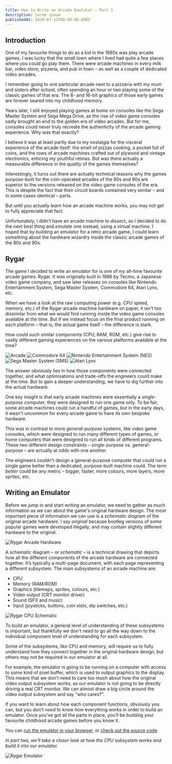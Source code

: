 ```yaml
---
title: How to Write an Arcade Emulator — Part 1
description: Lorem ipsum
publishedAt: 2019-07-12T00:00:00.000Z
---
```

## Introduction

One of my favourite things to do as a kid in the 1980s was play arcade games. I was lucky that the small town where I lived had quite a few places where you could go play them. There were arcade machines in every milk bar, video store, pizzeria, and pub in town – as well as a couple of dedicated video arcades.

I remember going to one particular arcade next to a pizzeria with my mum and sisters after school, often spending an hour or two playing some of the classic games of that era. The 8- and 16-bit graphics of those early games are forever seared into my childhood memory.

Years later, I still enjoyed playing games at home on consoles like the Sega Master System and Sega Mega Drive, as the rise of video game consoles sadly brought an end to the golden era of video arcades. But for me, consoles could never truly recreate the authenticity of the arcade gaming experience. Why was that exactly?

I believe it was at least partly due to my nostalgia for the visceral experience of the arcade itself: the smell of pizzas cooking, a pocket full of coins, and the rows of arcade machines crafted out of plywood and vintage electronics, enticing my youthful retinas. But was there actually a measurable difference in the _quality_ of the games themselves?

Interestingly, it turns out there are actually technical reasons why the games purpose-built for the coin-operated arcades of the 80s and 90s are superior to the versions released on the video game consoles of the era. This is despite the fact that their circuit boards contained very similar – and in some cases identical – parts.

But until you actually _learn_ how an arcade machine works, you may not get to fully appreciate that fact.

Unfortunately, I didn’t have an arcade machine to dissect, so I decided to do the next best thing and _emulate_ one instead, using a virtual machine. I hoped that by building an emulator for a retro arcade game, I could learn something about the hardware wizardry inside the classic arcade games of the 80s and 90s.

## Rygar

The game I decided to write an emulator for is one of my all-time favourite arcade games: Rygar. It was originally built in 1986 by Tecmo, a Japanese video game company, and saw later releases on consoles like Nintendo Entertainment System, Sega Master System, Commodore 64, Atari Lynx, etc.

When we have a look at the raw computing power (e.g. CPU speed, memory, etc.) of the Rygar arcade machine hardware on paper, it isn't too dissimilar from what we would find running inside the video game consoles available at the time. But if we instead focus on the final product running on each platform – that is, the actual game itself – the difference is stark.

How could such similar components (CPU, RAM, ROM, etc.) give rise to vastly different gaming experiences on the various platforms available at the time?

![Arcade](images/rygar-arcade.jpg)
![Commodore 64](images/rygar-c64.jpg)
![Nintendo Entertainment System (NES)](images/rygar-nes.jpg)
![Sega Master System (SMS)](images/rygar-sms.jpg)
![Atari Lynx](images/rygar-lynx.jpg)

The answer obviously lies in how those components were connected together, and what optimisations and trade-offs the engineers could make at the time. But to gain a deeper understanding, we have to dig further into the actual hardware.

One key insight is that early arcade machines were essentially a _single-purpose_ computer; they were designed to run one game only. To be fair, some arcade machines could run a handful of games, but in the early days, it wasn't uncommon for every arcade game to have its own bespoke hardware.

This was in contrast to more _general-purpose_ systems, like video game consoles, which were designed to run many different types of games, or home computers that were designed to run all kinds of different programs. These two different design constraints – single-purpose vs. general-purpose – are actually at odds with one another.

The engineers couldn't design a general-purpose computer that could run a single game better than a dedicated, purpose-built machine could. The term _better_ could be any metric – bigger, faster, more colours, more layers, more sprites, etc.

## Writing an Emulator

Before we jump in and start writing an emulator, we need to gather as much information as we can about the game's original hardware design. The most important piece of information we can use is a _schematic diagram_ of the original arcade hardware. I say _original_ because bootleg versions of some popular games were developed illegally, and may contain slightly different hardware to the original.

![Rygar Arcade Hardware](images/pcb.jpg)

A schematic diagram – or _schematic_ – is a technical drawing that depicts how all the different components of the arcade hardware are connected together. It’s typically a multi-page document, with each page representing a different subsystem. The main subsystems of an arcade machine are:

- CPU
- Memory (RAM/ROM)
- Graphics (tilemaps, sprites, colours, etc.)
- Video output (CRT monitor driver)
- Sound (SFX and music)
- Input (joysticks, buttons, coin slots, dip switches, etc.)

![Rygar CPU Schematic](images/rygar-schematic.jpg)

To build an emulator, a general level of understanding of these subsystems is important, but thankfully we don't need to go all the way down to the individual component level of understanding for each subsystem.

Some of the subsystems, like CPU and memory, will require us to fully understand how they connect together in the original hardware design, but others may not be required in our emulator at all.

For example, the emulator is going to be running on a computer with access to some kind of pixel buffer, which is used to output graphics to the display. This means that we don't need to care too much about how the original video output subsystem works, as our emulator is not going to be directly driving a real CRT monitor. We can almost draw a big circle around the video output subsystem and say "who cares?".

If you want to learn about how each component functions, obviously you can, but you don't _need_ to know how everything works in order to build an emulator. Once you’ve got all the parts in place, you’ll be building your favourite childhood arcade games before you know it.

You can [run the emulator in your browser](https://rygar.joshbassett.info), or [check out the source code](http://github.com/nullobject/rygar).

_In part two, we’ll take a closer look at how the CPU subsystem works and build it into our emulator._

![Rygar Emulator](images/rygar-emu.png)

